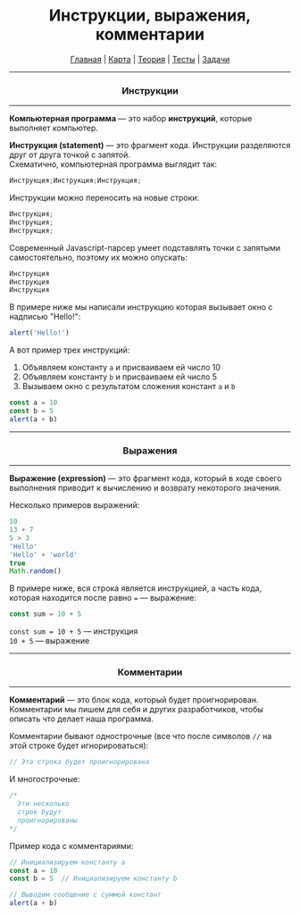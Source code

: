 <div align="center">

# Инструкции, выражения, комментарии

[Главная](https://github.com/dollaween/junior-roadmap/)
|
[Карта](/roadmap/README.md)
|
[Теория](/theory/README.md)
|
[Тесты](/tests/README.md)
|
[Задачи](/tasks/README.md)

</div>

---

<div align="center">

### Инструкции

</div>

---

**Компьютерная программа** — это набор **инструкций**, которые выполняет компьютер.

**Инструкция (statement)** — это фрагмент кода. Инструкции разделяются друг от друга точкой с запятой.  
Схематично, компьютерная программа выглядит так:
```js
Инструкция;Инструкция;Инструкция;
```

Инструкции можно переносить на новые строки:
```js
Инструкция;
Инструкция;
Инструкция;
```

Современный Javascript-парсер умеет подставлять точки с запятыми самостоятельно, поэтому их можно опускать:
```js
Инструкция
Инструкция
Инструкция
```

В примере ниже мы написали инструкцию которая вызывает окно с надписью "Hello!":
```js
alert('Hello!')
```

А вот пример трех инструкций:
1. Объявляем константу `a` и присваиваем ей число 10
2. Объявляем константу `b` и присваиваем ей число 5
3. Вызываем окно с результатом сложения констант `a` и `b`
```js
const a = 10
const b = 5
alert(a + b)
```

---

<div align="center">

### Выражения

</div>

---

**Выражение (expression)** — это фрагмент кода, который в ходе своего выполнения приводит к вычислению и возврату некоторого значения.

Несколько примеров выражений:
```js
10
13 + 7
5 > 3
'Hello'
'Hello' + 'world'
true
Math.random()
```

В примере ниже, вся строка является инструкцией, а часть кода, которая находится после равно `=` — выражение:
```js
const sum = 10 + 5
```
`const sum = 10 + 5` — инструкция  
`10 + 5` — выражение

---

<div align="center">

### Комментарии

</div>

---

**Комментарий** — это блок кода, который будет проигнорирован. Комментарии мы пишем для себя и других разработчиков, чтобы описать что делает наша программа.

Комментарии бывают однострочные (все что после символов `//` на этой строке будет игнорироваться):
```js
// Эта строка будет проигнорирована
```

И многострочные:
```js
/*
  Эти несколько
  строк будут
  проигнорированы
*/
```

Пример кода с комментариями:
```js
// Инициализируем константу a
const a = 10
const b = 5  // Инициализируем константу b

// Выводим сообщение с суммой констант
alert(a + b)
```

